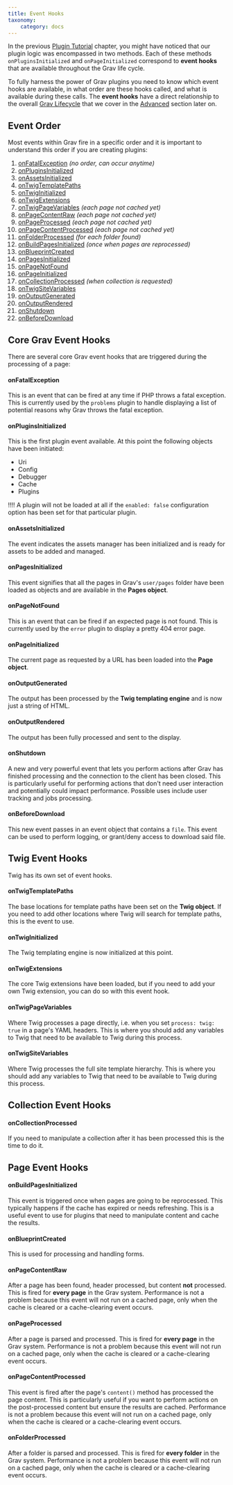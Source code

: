 ```yaml
---
title: Event Hooks
taxonomy:
    category: docs
---
```


In the previous [Plugin Tutorial](../plugin-tutorial) chapter, you might have noticed that our plugin logic was encompassed in two methods.  Each of these methods `onPluginsInitialized` and `onPageInitialized` correspond to **event hooks** that are available throughout the Grav life cycle.

To fully harness the power of Grav plugins you need to know which event hooks are available, in what order are these hooks called, and what is available during these calls.  The **event hooks** have a direct relationship to the overall [Grav Lifecycle](../../advanced/grav-lifecycle) that we cover in the [Advanced](../../advanced) section later on.

## Event Order

Most events within Grav fire in a specific order and it is important to understand this order if you are creating plugins:

1. [onFatalException](../event-hooks#onFatalException) _(no order, can occur anytime)_
1. [onPluginsInitialized](../event-hooks#onPluginsInitialized)
1. [onAssetsInitialized](../event-hooks#onAssetsInitialized)
1. [onTwigTemplatePaths](../event-hooks#onTwigTemplatePaths)
1. [onTwigInitialized](../event-hooks#onTwigInitialized)
1. [onTwigExtensions](../event-hooks#onTwigExtensions)
1. [onTwigPageVariables](../event-hooks#onTwigPageVariables) _(each page not cached yet)_
1. [onPageContentRaw](../event-hooks#onPageContentRaw) _(each page not cached yet)_
1. [onPageProcessed](../event-hooks#onPageProcessed) _(each page not cached yet)_
1. [onPageContentProcessed](../event-hooks#onPageContentProcessed) _(each page not cached yet)_
1. [onFolderProcessed](../event-hooks#onFolderProcessed) _(for each folder found)_
1. [onBuildPagesInitialized](../event-hooks#onBuildPagesInitialized) _(once when pages are reprocessed)_
1. [onBlueprintCreated](../event-hooks#onBlueprintCreated)
1. [onPagesInitialized](../event-hooks#onPagesInitialized)
1. [onPageNotFound](../event-hooks#onPageNotFound)
1. [onPageInitialized](../event-hooks#onPageInitialized)
1. [onCollectionProcessed](../event-hooks#onCollectionProcessed) _(when collection is requested)_
1. [onTwigSiteVariables](../event-hooks#onTwigSiteVariables)
1. [onOutputGenerated](../event-hooks#onOutputGenerated)
1. [onOutputRendered](../event-hooks#onOutputRendered)
1. [onShutdown](../event-hooks#onShutdown)
1. [onBeforeDownload](../event-hooks#onBeforeDownload)


## Core Grav Event Hooks

There are several core Grav event hooks that are triggered during the processing of a page:

<a name="onFatalException"></a>
#### onFatalException

This is an event that can be fired at any time if PHP throws a fatal exception. This is currently used by the `problems` plugin to handle displaying a list of potential reasons why Grav throws the fatal exception.

<a name="onPluginsInitialized"></a>
#### onPluginsInitialized

This is the first plugin event available. At this point the following objects have been initiated:

* Uri
* Config
* Debugger
* Cache
* Plugins

!!!! A plugin will not be loaded at all if the `enabled: false` configuration option has been set for that particular plugin.

<a name="onAssetsInitialized"></a>
#### onAssetsInitialized

The event indicates the assets manager has been initialized and is ready for assets to be added and managed.

<a name="onPagesInitialized"></a>
#### onPagesInitialized

This event signifies that all the pages in Grav's `user/pages` folder have been loaded as objects and are available in the **Pages object**.

<a name="onPageNotFound"></a>
#### onPageNotFound

This is an event that can be fired if an expected page is not found. This is currently used by the `error` plugin to display a pretty 404 error page.

<a name="onPageInitialized"></a>
#### onPageInitialized

The current page as requested by a URL has been loaded into the **Page object**.

<a name="onOutputGenerated"></a>
#### onOutputGenerated

The output has been processed by the **Twig templating engine** and is now just a string of HTML.

<a name="onOutputRendered"></a>
#### onOutputRendered

The output has been fully processed and sent to the display.

<a name="onShutdown"></a>
#### onShutdown

A new and very powerful event that lets you perform actions after Grav has finished processing and the connection to the client has been closed.  This is particularly useful for performing actions that don't need user interaction and potentially could impact performance.  Possible uses include user tracking and jobs processing.

<a name="onBeforeDownload"></a>
#### onBeforeDownload

This new event passes in an event object that contains a `file`.  This event can be used to perform logging, or grant/deny access to download said file.

## Twig Event Hooks

Twig has its own set of event hooks.

<a name="onTwigTemplatePaths"></a>
#### onTwigTemplatePaths

The base locations for template paths have been set on the **Twig object**.  If you need to add other locations where Twig will search for template paths, this is the event to use.

<a name="onTwigInitialized"></a>
#### onTwigInitialized

The Twig templating engine is now initialized at this point.

<a name="onTwigExtensions"></a>
#### onTwigExtensions

The core Twig extensions have been loaded, but if you need to add your own Twig extension, you can do so with this event hook.

<a name="onTwigPageVariables"></a>
#### onTwigPageVariables

Where Twig processes a page directly, i.e. when you set `process: twig: true` in a page's YAML headers. This is where you should add any variables to Twig that need to be available to Twig during this process.

<a name="onTwigSiteVariables"></a>
#### onTwigSiteVariables

Where Twig processes the full site template hierarchy.  This is where you should add any variables to Twig that need to be available to Twig during this process.

## Collection Event Hooks

<a name="onCollectionProcessed"></a>
#### onCollectionProcessed

If you need to manipulate a collection after it has been processed this is the time to do it.

## Page Event Hooks

<a name="onBuildPagesInitialized"></a>
#### onBuildPagesInitialized

This event is triggered once when pages are going to be reprocessed.  This typically happens if the cache has expired or needs refreshing.  This is a useful event to use for plugins that need to manipulate content and cache the results.

<a name="onBlueprintCreated"></a>
#### onBlueprintCreated

This is used for processing and handling forms.

<a name="onPageContentRaw"></a>
#### onPageContentRaw

After a page has been found, header processed, but content **not** processed.  This is fired for **every page** in the Grav system.  Performance is not a problem because this event will not run on a cached page, only when the cache is cleared or a cache-clearing event occurs.

<a name="onPageProcessed"></a>
#### onPageProcessed

After a page is parsed and processed.  This is fired for **every page** in the Grav system.  Performance is not a problem because this event will not run on a cached page, only when the cache is cleared or a cache-clearing event occurs.

<a name="onPageContentProcessed"></a>
#### onPageContentProcessed

This event is fired after the page's `content()` method has processed the page content.  This is particularly useful if you want to perform actions on the post-processed content but ensure the results are cached.  Performance is not a problem because this event will not run on a cached page, only when the cache is cleared or a cache-clearing event occurs.

<a name="onFolderProcessed"></a>
#### onFolderProcessed

After a folder is parsed and processed.  This is fired for **every folder** in the Grav system.  Performance is not a problem because this event will not run on a cached page, only when the cache is cleared or a cache-clearing event occurs.
